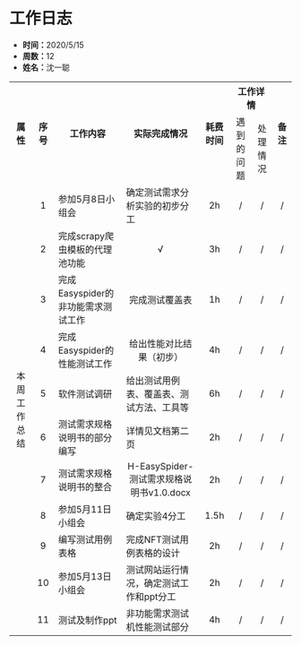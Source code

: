 <h1>工作日志</h1>
<ul>
    <li><strong>时间：</strong>2020/5/15</li>
    <li><strong>周数：</strong>12</li>
    <li><strong>姓名：</strong>沈一聪</li>
</ul>
<table style="text-align:center">
  <tr>
    <th rowspan="2">属性</th>
    <th rowspan="2">序号</th>
    <th rowspan="2">工作内容</th>
    <th rowspan="2">实际完成情况</th>
    <th rowspan="2">耗费时间</th>
    <th colspan="2">工作详情</th>
    <th rowspan="2">备注</th>
  </tr>
  <tr>
    <td>遇到的问题</td>
    <td>处理情况</td>
  </tr>
  <tr>
    <td rowspan="11">本周工作总结</td>
    <td>1</td>
    <td style="text-align:left">参加5月8日小组会</td>
    <td style="text-align:left">确定测试需求分析实验的初步分工</td>
    <td>2h</td>
    <td>/</td>
    <td>/</td>
    <td>/</td>
  </tr>
  <tr>
    <td>2</td>
    <td style="text-align:left">完成scrapy爬虫模板的代理池功能</td>
    <td>√</td>
    <td>3h</td>
    <td>/</td>
    <td>/</td>
    <td>/</td>
  </tr>
  <tr>
    <td>3</td>
    <td style="text-align:left">完成Easyspider的非功能需求测试工作</td>
    <td>完成测试覆盖表</td>
    <td>1h</td>
    <td>/</td>
    <td>/</td>
    <td>/</td>
  </tr>
  <tr>
    <td>4</td>
    <td style="text-align:left">完成Easyspider的性能测试工作</td>
    <td>给出性能对比结果（初步）</td>
    <td>4h</td>
    <td>/</td>
    <td>/</td>
    <td>/</td>
  </tr>
  <tr>
    <td>5</td>
    <td style="text-align:left">软件测试调研</td>
    <td style="text-align:left">给出测试用例表、覆盖表、测试方法、工具等</td>
    <td>6h</td>
    <td>/</td>
    <td>/</td>
    <td>/</td>
  </tr>
  <tr>
    <td>6</td>
    <td style="text-align:left">测试需求规格说明书的部分编写</td>
    <td style="text-align:left">详情见文档第二页</td>
    <td>2h</td>
    <td>/</td>
    <td>/</td>
    <td>/</td>
  </tr>
  <tr>
    <td>7</td>
    <td style="text-align:left">测试需求规格说明书的整合</td>
    <td>H-EasySpider-测试需求规格说明书v1.0.docx</td>
    <td>2h</td>
    <td>/</td>
    <td>/</td>
    <td>/</td>
  </tr>
  <tr>
    <td>8</td>
    <td style="text-align:left">参加5月11日小组会</td>
    <td style="text-align:left">确定实验4分工</td>
    <td>1.5h</td>
    <td>/</td>
    <td>/</td>
    <td>/</td>
  </tr>
  <tr>
    <td>9</td>
    <td style="text-align:left">编写测试用例表格</td>
    <td style="text-align:left">完成NFT测试用例表格的设计</td>
    <td>2h</td>
    <td>/</td>
    <td>/</td>
    <td>/</td>
  </tr>
  <tr>
    <td>10</td>
    <td style="text-align:left">参加5月13日小组会</td>
    <td style="text-align:left">测试网站运行情况，确定测试工作和ppt分工</td>
    <td>2h</td>
    <td>/</td>
    <td>/</td>
    <td>/</td>
  </tr>
  <tr>
    <td>11</td>
    <td style="text-align:left">测试及制作ppt</td>
    <td style="text-align:left">非功能需求测试机性能测试部分</td>
    <td>4h</td>
    <td>/</td>
    <td>/</td>
    <td>/</td>
  </tr>
</table>
